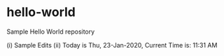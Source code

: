 # hello-world
Sample Hello World repository

(i) Sample Edits
(ii) Today is Thu, 23-Jan-2020, Current Time is: 11:31 AM
